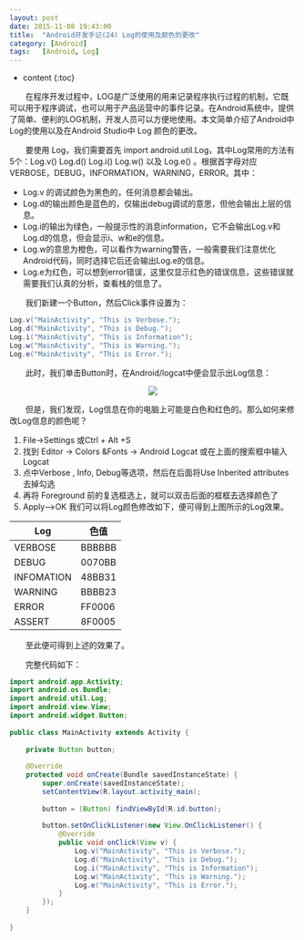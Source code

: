 ```yaml
---
layout: post
date: 2015-11-08 19:43:00
title:  "Android开发手记(24) Log的使用及颜色的更改"
category: [Android]
tags:   [Android, Log]
---
```


* content
{:toc}

　　在程序开发过程中，LOG是广泛使用的用来记录程序执行过程的机制，它既可以用于程序调试，也可以用于产品运营中的事件记录。在Android系统中，提供了简单、便利的LOG机制，开发人员可以方便地使用。本文简单介绍了Android中Log的使用以及在Android Studio中 Log 颜色的更改。

　　要使用 Log，我们需要首先 import android.util.Log，其中Log常用的方法有5个：Log.v() Log.d() Log.i() Log.w() 以及 Log.e() 。根据首字母对应VERBOSE，DEBUG，INFORMATION，WARNING，ERROR。其中：

- Log.v 的调试颜色为黑色的，任何消息都会输出。
- Log.d的输出颜色是蓝色的，仅输出debug调试的意思，但他会输出上层的信息。
- Log.i的输出为绿色，一般提示性的消息information，它不会输出Log.v和Log.d的信息，但会显示i、w和e的信息。
- Log.w的意思为橙色，可以看作为warning警告，一般需要我们注意优化Android代码，同时选择它后还会输出Log.e的信息。
- Log.e为红色，可以想到error错误，这里仅显示红色的错误信息，这些错误就需要我们认真的分析，查看栈的信息了。

　　我们新建一个Button，然后Click事件设置为：

```java
Log.v("MainActivity", "This is Verbose.");
Log.d("MainActivity", "This is Debug.");
Log.i("MainActivity", "This is Information");
Log.w("MainActivity", "This is Warning.");
Log.e("MainActivity", "This is Error.");
```

　　此时，我们单击Button时，在Android/logcat中便会显示出Log信息：

<div style="text-align: center">
<img src="{{ site.url }}/images/201511/2015110801.png"/> 
</div>

　　但是，我们发现，Log信息在你的电脑上可能是白色和红色的。那么如何来修改Log信息的颜色呢？

1. File->Settings 或Ctrl + Alt +S
2. 找到 Editor -> Colors &Fonts -> Android Logcat 或在上面的搜索框中输入Logcat
3. 点中Verbose , Info, Debug等选项，然后在后面将Use Inberited attributes 去掉勾选
4. 再将 Foreground 前的复选框选上，就可以双击后面的框框去选择颜色了
5. Apply–>OK
      我们可以将Log颜色修改如下，便可得到上图所示的Log效果。

| Log | 色值 |
|----------|------|
| VERBOSE | BBBBBB |
| DEBUG | 0070BB |
| INFOMATION | 48BB31 |
| WARNING | BBBB23 |
| ERROR | FF0006 |
| ASSERT | 8F0005 |

　　至此便可得到上述的效果了。

　　完整代码如下：

```java
import android.app.Activity;
import android.os.Bundle;
import android.util.Log;
import android.view.View;
import android.widget.Button;
 
public class MainActivity extends Activity {
 
    private Button button;
 
    @Override
    protected void onCreate(Bundle savedInstanceState) {
        super.onCreate(savedInstanceState);
        setContentView(R.layout.activity_main);
 
        button = (Button) findViewById(R.id.button);
 
        button.setOnClickListener(new View.OnClickListener() {
            @Override
            public void onClick(View v) {
                Log.v("MainActivity", "This is Verbose.");
                Log.d("MainActivity", "This is Debug.");
                Log.i("MainActivity", "This is Information");
                Log.w("MainActivity", "This is Warning.");
                Log.e("MainActivity", "This is Error.");
            }
        });
    }
 
}
```
